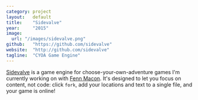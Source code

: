 ```yaml
---
category: project
layout:   default
title:    "Sidevalve"
year:     "2015"
image:
  url: "/images/sidevalve.png"
github:   "https://github.com/sidevalve"
website:  "http://github.com/sidevalve"
tagline:  "CYOA Game Engine"
---
```

[Sidevalve](https://github.com/sidevalve) is a game engine for choose-your-own-adventure games I'm currently working on with [Fenn Macon](http://fenn.in). It's designed to let you focus on content, not code: click `fork`, add your locations and text to a single file, and your game is online!
